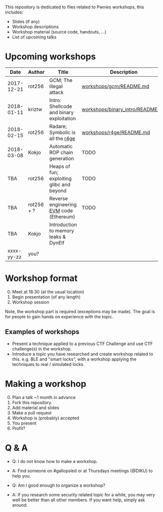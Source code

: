 This repository is dedicated to files related to Pwnies workshops,
this includes:

- Slides (if any)
- Workshop descriptions
- Workshop material (source code, handouts, ...)
- List of upcoming talks

# Upcoming workshops

| Date       | Author     | Title                                                              | Description                                        |
|------------|------------|--------------------------------------------------------------------|----------------------------------------------------|
| 2017-12-21 | rot256     | GCM; The illegal attack                                            | [workshops/gcm/README.md](workshops/gcm/README.md) |
| 2018-01-11 | kriztw     | Intro: Shellcode and binary exploitation                           | [workshops/binary\_intro/README.md](workshops/binary_intro/README.md) |
| 2018-02-15 | rot256     | Radare; Symbolic is all the [r4ge](https://github.com/gast04/r4ge) | [workshops/r4ge/README.md](workshops/r4ge/README.md) |
| 2018-03-08 | Kokjo      | Automatic ROP chain generation                                     | TODO                                               |
|        TBA | rot256     | Heaps of fun; exploiting glibc and beyond                          | TODO                                               |
|        TBA | rot256 + ? | Reverse engineering [EVM](https://en.wikipedia.org/wiki/Ethereum#Architecture) code (Ethereum)                             | TODO                                                   |
|        TBA | Kokjo      | Introduction to memory leaks & DynElf                                                                    |                                                   | TODO
| xxxx-yy-zz | you?       |                                                                    |                                                   |


# Workshop format

0. Meet at 18:30 (at the usual location)
1. Begin presentation (of any length)
2. Workshop session

Note, the workshop part is required (exceptions may be made).
The goal is for people to gain hands on experience with the topic.

## Examples of workshops

- Present a technique applied to a previous CTF Challenge and use CTF challenge(s) in the workshop.
- Introduce a topic you have researched and create workshop related to this.
  e.g. BLE and "smart locks", with a workshop applying the techniques to real / simulated locks.

# Making a workshop

0. Plan a talk ~1 month in advance
1. Fork this repository.
2. Add material and slides
3. Make a pull request
4. Workshop is (probably) accepted
5. You present
6. Profit?

# Q & A

- Q: I do not know how to make a workshop.
- A: Find someone on #gallopsled or at Thursdays meetings (@DIKU) to help you.

- Q: Am I good enough to organize a workshop?
- A: If you research some security related topic for a while, you may very well be better than all other members.
     If you want help, simply ask around.

